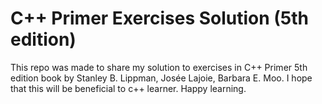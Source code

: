 # C++ Primer Exercises Solution (5th edition)
This repo was made to share my solution to exercises in C++ Primer 5th edition book by Stanley B. Lippman, Josée Lajoie, Barbara E. Moo. I hope that this will be beneficial to c++ learner. Happy learning.
